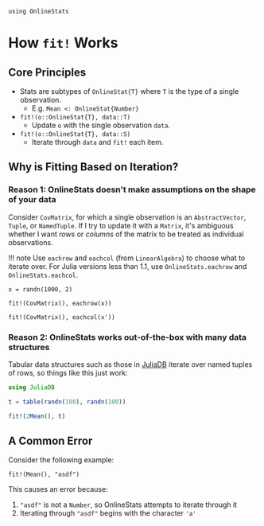 ```@setup howfitworks
using OnlineStats
```

# How `fit!` Works

## Core Principles

- Stats are subtypes of `OnlineStat{T}` where `T` is the type of a single observation.
    - E.g. `Mean <: OnlineStat{Number}`
- `fit!(o::OnlineStat{T}, data::T)`
    - Update `o` with the single observation `data`.
- `fit!(o::OnlineStat{T}, data::S)`
    - Iterate through `data` and `fit!` each item.


## Why is Fitting Based on Iteration?

### Reason 1: OnlineStats doesn't make assumptions on the shape of your data

Consider `CovMatrix`, for which a single observation is an `AbstractVector`, `Tuple`, or `NamedTuple`.
If I try to update it with a `Matrix`, it's ambiguous whether I want *rows* or *columns* of
the matrix to be treated as individual observations.

!!! note
    Use `eachrow` and `eachcol` (from `LinearAlgebra`) to choose what to iterate over.
    For Julia versions less than 1.1, use `OnlineStats.eachrow` and `OnlineStats.eachcol`.


```@example howfitworks
x = randn(1000, 2)

fit!(CovMatrix(), eachrow(x))

fit!(CovMatrix(), eachcol(x'))
```

### Reason 2: OnlineStats works out-of-the-box with many data structures

Tabular data structures such as those in [JuliaDB](https://github.com/JuliaComputing/JuliaDB.jl)
iterate over named tuples of rows, so things like this just work:

```julia
using JuliaDB

t = table(randn(100), randn(100))

fit!(2Mean(), t)
```


## A Common Error

Consider the following example:

```@repl howfitworks
fit!(Mean(), "asdf")
```

This causes an error because:

1. `"asdf"` is not a `Number`, so OnlineStats attempts to iterate through it
2. Iterating through `"asdf"` begins with the character `'a'`